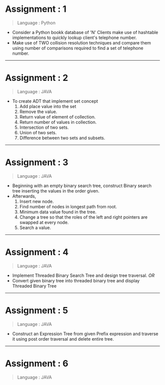 # Assignment : 1
> Language : Python
- Consider a Python bookk database of 'N' Clients make use of hashtable implementations to quickly lookup client's telephone number.
- Make use of TWO collision resolution techniques and compare them using number of comparisons required to find a set of telephone number.
---
# Assignment : 2
> Language : JAVA
- To create ADT that implement set concept 
    1. Add place value into the set
    2. Remove the value.
    3. Return value of element of collection.
    4. Return number of values in collection.
    5. Intersection of two sets.
    6. Union of two sets.
    7. Difference between two sets and subsets.
---
# Assignment : 3
> Language : JAVA
- Beginning with an empty binary search tree, construct Binary search tree inserting the values in the order given.
- Afterwards,
    1. Insert new node.
    2. Find number of nodes in longest path from root.
    3. Minimum data value found in the tree.
    4. Change a tree so that the roles of the left and right pointers are swapped at every node.
    5. Search a value.
---
# Assignment : 4
> Language : JAVA
- Implement Threaded Binary Search Tree and design tree traversal.
*OR*
- Convert given binary tree into threaded binary tree and display Threaded Binary Tree
---
# Assignment : 5
> Language : JAVA
- Construct an Expression Tree from given Prefix expression and traverse it using post order traversal and delete entire tree.
---
# Assignment : 6
> Language : JAVA